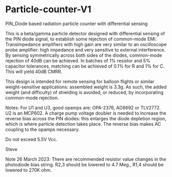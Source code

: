 # Particle-counter-V1
PIN_Diode based radiation particle counter with differential sensing

This is a beta/gamma particle detector designed with differential sensing of the PIN diode signal, to establish some rejection of common-mode EMI. Transimpedance amplifiers with high gain are very similar to an oscilloscope probe amplifier: high impedance and very sensitive to external interference. By sensing symmetrically across both sides of the diodes, common-mode rejection of 40dB can be achieved. In batches of 1% resistor and 5% capacitor tolerances, matching can be achieved of 0.1% for R and 1% for C. This will yield 40dB CMRR.

This design is intended for remote sensing for balloon flights or similar weight-sensitive applications: assembled weight is 3.3g. As such, the added weight (and difficulty) of shielding is avoided, or reduced, by incorporating common-mode rejection.

Notes:
For U1 and U3, good opamps are: OPA-2376, AD8692 or TLV2772. U2 is an MCP602.
A charge pump voltage doubler is needed to increase the reverse bias across the PIN diodes: this enlarges the diode depletion region, which is where particle detection takes place. The reverse bias makes AC coupling to the opamps necessary.

Do not exceed 5.5V Vcc.

Steve

Note 26 March 2023: There are recommended resistor value changes in the photodiode bias string. R2,3 should be lowered to 4.7 Meg., R1,4 should be lowered to 270K ohm.
